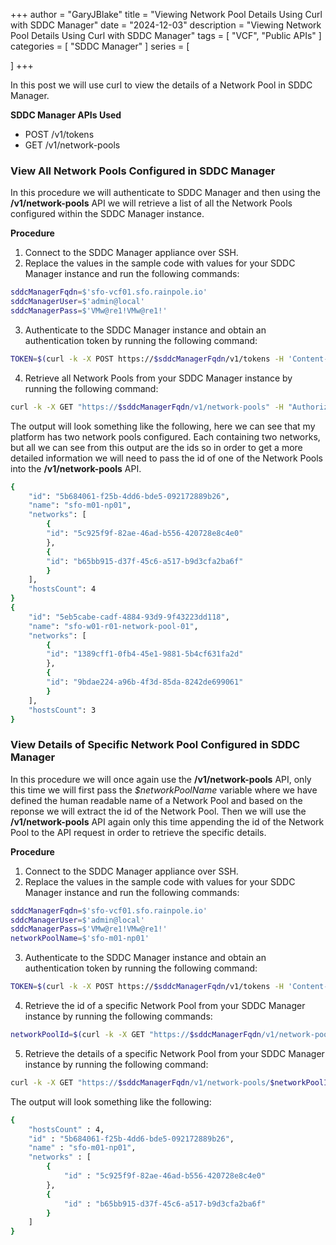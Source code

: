 +++
author = "GaryJBlake"
title = "Viewing Network Pool Details Using Curl with SDDC Manager"
date = "2024-12-03"
description = "Viewing Network Pool Details Using Curl with SDDC Manager"
tags = [
    "VCF",
    "Public APIs"
]
categories = [
    "SDDC Manager"
]
series = [

]
+++

In this post we will use curl to view the details of a Network Pool in SDDC Manager.

**SDDC Manager APIs Used**

* POST /v1/tokens
* GET /v1/network-pools

### View All Network Pools Configured in SDDC Manager

In this procedure we will authenticate to SDDC Manager and then using the **/v1/network-pools** API we will retrieve a list of all the Network Pools configured within the SDDC Manager instance.

**Procedure**

1. Connect to the SDDC Manager appliance over SSH.
2. Replace the values in the sample code with values for your SDDC Manager instance and run the following commands:

``` bash
sddcManagerFqdn=$'sfo-vcf01.sfo.rainpole.io'
sddcManagerUser=$'admin@local'
sddcManagerPass=$'VMw@re1!VMw@re1!'
```

3. Authenticate to the SDDC Manager instance and obtain an authentication token by running the following command:

``` bash
TOKEN=$(curl -k -X POST https://$sddcManagerFqdn/v1/tokens -H 'Content-Type:application/json' -d '{"username": "'$sddcManagerUser'","password": "'$sddcManagerPass'"}' | jq -r '.accessToken')
```

4. Retrieve all Network Pools from your SDDC Manager instance by running the following command:

``` bash
curl -k -X GET "https://$sddcManagerFqdn/v1/network-pools" -H "Authorization: Bearer $TOKEN" -H "Accept: application/json" -H "Content-Type: application/json" | jq '.elements[]'
```

The output will look something like the following, here we can see that my platform has two network pools configured. Each containing two networks, but all we can see from this output are the ids so in order to get a more detailed information we will need to pass the id of one of the Network Pools into the **/v1/network-pools** API.

``` bash
{
    "id": "5b684061-f25b-4dd6-bde5-092172889b26",
    "name": "sfo-m01-np01",
    "networks": [
        {
        "id": "5c925f9f-82ae-46ad-b556-420728e8c4e0"
        },
        {
        "id": "b65bb915-d37f-45c6-a517-b9d3cfa2ba6f"
        }
    ],
    "hostsCount": 4
}
{
    "id": "5eb5cabe-cadf-4884-93d9-9f43223dd118",
    "name": "sfo-w01-r01-network-pool-01",
    "networks": [
        {
        "id": "1389cff1-0fb4-45e1-9881-5b4cf631fa2d"
        },
        {
        "id": "9bdae224-a96b-4f3d-85da-8242de699061"
        }
    ],
    "hostsCount": 3
}
```

### View Details of Specific Network Pool Configured in SDDC Manager

In this procedure we will once again use the **/v1/network-pools** API, only this time we will first pass the *$networkPoolName* variable where we have defined the human readable name of a Network Pool and based on the reponse we will extract the id of the Network Pool. Then we will use the **/v1/network-pools** API again only this time appending the id of the Network Pool to the API request in order to retrieve the specific details.

**Procedure**

1. Connect to the SDDC Manager appliance over SSH.
2. Replace the values in the sample code with values for your SDDC Manager instance and run the following commands:

``` bash
sddcManagerFqdn=$'sfo-vcf01.sfo.rainpole.io'
sddcManagerUser=$'admin@local'
sddcManagerPass=$'VMw@re1!VMw@re1!'
networkPoolName=$'sfo-m01-np01'
```

3. Authenticate to the SDDC Manager instance and obtain an authentication token by running the following command:

``` bash
TOKEN=$(curl -k -X POST https://$sddcManagerFqdn/v1/tokens -H 'Content-Type:application/json' -d '{"username": "'$sddcManagerUser'","password": "'$sddcManagerPass'"}' | jq -r '.accessToken')
```

4. Retrieve the id of a specific Network Pool from your SDDC Manager instance by running the following commands:

``` bash
networkPoolId=$(curl -k -X GET "https://$sddcManagerFqdn/v1/network-pools" -H "Authorization: Bearer $TOKEN" -H "Accept: application/json" -H "Content-Type: application/json" | jq -r '.elements[] | select(.name == "'$networkPoolName'") | .id')
```

5. Retrieve the details of a specific Network Pool from your SDDC Manager instance by running the following command:

``` bash
curl -k -X GET "https://$sddcManagerFqdn/v1/network-pools/$networkPoolId" -H "Authorization: Bearer $TOKEN" -H "Accept: application/json" -H "Content-Type: application/json" | json_pp
```

The output will look something like the following:

``` bash
{
    "hostsCount" : 4,
    "id" : "5b684061-f25b-4dd6-bde5-092172889b26",
    "name" : "sfo-m01-np01",
    "networks" : [
        {
            "id" : "5c925f9f-82ae-46ad-b556-420728e8c4e0"
        },
        {
            "id" : "b65bb915-d37f-45c6-a517-b9d3cfa2ba6f"
        }
    ]
}

```
